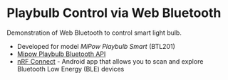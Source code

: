 # Playbulb Control via Web Bluetooth

Demonstration of Web Bluetooth to control smart light bulb.

  - Developed for model *MiPow Playbulb Smart* (BTL201)
  - [Mipow Playbulb Bluetooth API](https://github.com/Heckie75/Mipow-Playbulb-BTL201/blob/master/mipow-playbulb-btl201-bt-api.md)
  - [nRF Connect](https://play.google.com/store/apps/details?id=no.nordicsemi.android.mcp) - Android app that allows you to scan and explore  Bluetooth Low Energy (BLE) devices

